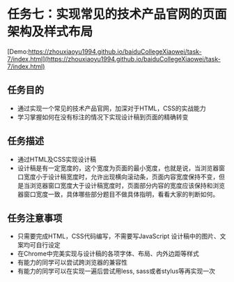 # 任务七：实现常见的技术产品官网的页面架构及样式布局
[Demo:https://zhouxiaoyu1994.github.io/baiduCollegeXiaowei/task-7/index.html](https://zhouxiaoyu1994.github.io/baiduCollegeXiaowei/task-7/index.html)

## 任务目的
- 通过实现一个常见的技术产品官网，加深对于HTML，CSS的实战能力
- 学习掌握如何在没有标注的情况下实现设计稿到页面的精确转变

## 任务描述
- 通过HTML及CSS实现设计稿
- 设计稿是有一定宽度的，这个宽度为页面的最小宽度，也就是说，当浏览器窗口宽度小于设计稿宽度时，允许出现横向滚动条，页面内容宽度保持不变，但是当浏览器窗口宽度大于设计稿宽度时，页面部分内容的宽度应该保持和浏览器窗口宽度一致，具体哪些部分题目不做具体指明，看看大家的判断如何。

## 任务注意事项
- 只需要完成HTML，CSS代码编写，不需要写JavaScript
设计稿中的图片、文案均可自行设定
- 在Chrome中完美实现与设计稿的各项字体、布局、内外边距等样式
- 有能力的同学可以尝试跨浏览器的兼容性
- 有能力的同学可以在实现一遍后尝试用less, sass或者stylus等再实现一次